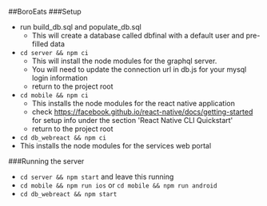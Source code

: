 ##BoroEats
###Setup

 - run build_db.sql and populate_db.sql
   - This will create a database called dbfinal with a default user and pre-filled data
 - `cd server && npm ci`
   - This will install the node modules for the graphql server.
   - You will need to update the connection url in db.js for your mysql login information
   - return to the project root
 - `cd mobile && npm ci`
   - This installs the node modules for the react native application
   - check https://facebook.github.io/react-native/docs/getting-started for setup info under the section 'React Native CLI Quickstart'
   - return to the project root
 - `cd db_webreact && npm ci`
  - This installs the node modules for the services web portal

###Running the server

 - `cd server && npm start` and leave this running
 - `cd mobile && npm run ios` or `cd mobile && npm run android`
 - `cd db_webreact && npm start`
